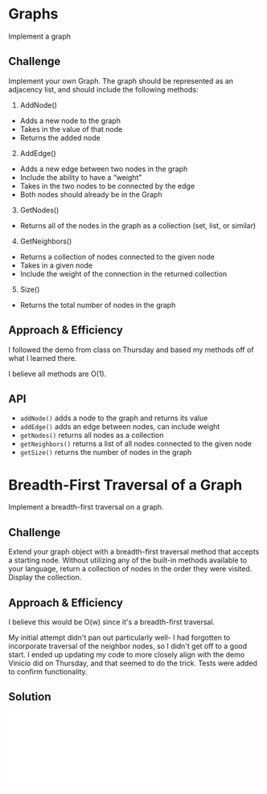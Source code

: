 # Graphs
Implement a graph

## Challenge
Implement your own Graph. The graph should be represented as an adjacency list, and should include the following methods:

1. AddNode()
- Adds a new node to the graph
- Takes in the value of that node
- Returns the added node
2. AddEdge()
- Adds a new edge between two nodes in the graph
- Include the ability to have a “weight”
- Takes in the two nodes to be connected by the edge
- Both nodes should already be in the Graph
3. GetNodes()
- Returns all of the nodes in the graph as a collection (set, list, or similar)
4. GetNeighbors()
- Returns a collection of nodes connected to the given node
- Takes in a given node
- Include the weight of the connection in the returned collection
5. Size()
- Returns the total number of nodes in the graph
## Approach & Efficiency
I followed the demo from class on Thursday and based my methods off of what I learned there. 

I believe all methods are O(1).

## API
- `addNode()` adds a node to the graph and returns its value
- `addEdge()` adds an edge between nodes, can include weight
- `getNodes()` returns all nodes as a collection
- `getNeighbors()` returns a list of all nodes connected to the given node
- `getSize()` returns the number of nodes in the graph


# Breadth-First Traversal of a Graph
Implement a breadth-first traversal on a graph.


## Challenge
Extend your graph object with a breadth-first traversal method that accepts a starting node. Without utilizing any of the built-in methods available to your language, return a collection of nodes in the order they were visited. Display the collection.

## Approach & Efficiency
I believe this would be O(w) since it's a breadth-first traversal.

My initial attempt didn't pan out particularly well- I had forgotten to incorporate traversal of the neighbor nodes, so I didn't get off to a good start. I ended up updating my code to more closely align with the demo Vinicio did on Thursday, and that seemed to do the trick. Tests were added to confirm functionality.

## Solution
![breadth-first-traversal](breadth-first-graph.js)